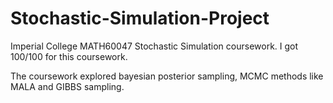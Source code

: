 # Stochastic-Simulation-Project

Imperial College MATH60047 Stochastic Simulation coursework. I got 100/100 for this coursework.

The coursework explored bayesian posterior sampling, MCMC methods like MALA and GIBBS sampling.
